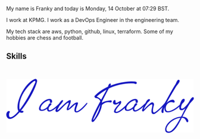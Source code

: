 My name is Franky and today is Monday, 14 October at 07:29 BST. 

I work at KPMG. I work as a DevOps Engineer in the engineering team.

My tech stack are aws, python, github, linux, terraform. Some of my hobbies are chess and football.

## Skills
<p align="center">
<img alt="" src="https://img.shields.io/badge/HTML5-E34F26?style=for-the-badge&logo=html5&logoColor=white" />
<img alt="" src="https://img.shields.io/badge/CSS3-1572B6?style=for-the-badge&logo=css3&logoColor=white" />
<img alt="" src="https://img.shields.io/badge/JavaScript-F7DF1E?style=for-the-badge&logo=javascript&logoColor=black" />
<img alt="" src="https://img.shields.io/badge/GIT-E44C30?style=for-the-badge&logo=git&logoColor=white" />
<img alt="" src="https://img.shields.io/badge/Python-3776AB?style=for-the-badge&logo=python&logoColor=white" />
<img alt="" src="https://img.shields.io/badge/Terraform-623CE4?style=for-the-badge&logo=terraform&logoColor=white" />
<img alt="" src="https://img.shields.io/badge/Docker-2496ED?style=for-the-badge&logo=docker&logoColor=white" />
<img alt="" src="https://img.shields.io/badge/AWS-232F3E?style=for-the-badge&logo=amazon-aws&logoColor=white" />
<img alt="" src="https://img.shields.io/badge/Azure-0089D6?style=for-the-badge&logo=microsoft-azure&logoColor=white" />
<img alt="" src="https://img.shields.io/badge/GitHub-181717?style=for-the-badge&logo=github&logoColor=white" />
</p>

<section>
<a href="https://uk.linkedin.com/in/francescowang">
<img align="center" src="images/header.png" </a>
</section>